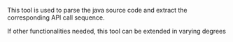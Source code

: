 This tool is used to parse the java source code and extract the corresponding API call sequence.

If other functionalities needed, this tool can be extended in varying degrees
